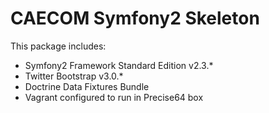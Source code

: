 CAECOM Symfony2 Skeleton
========================

This package includes:

- Symfony2 Framework Standard Edition v2.3.*
- Twitter Bootstrap v3.0.*
- Doctrine Data Fixtures Bundle
- Vagrant configured to run in Precise64 box
